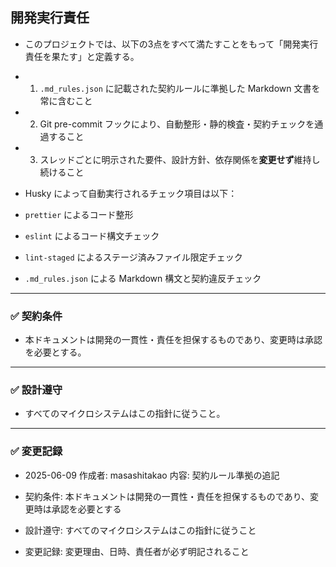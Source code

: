 ## 開発実行責任

- このプロジェクトでは、以下の3点をすべて満たすことをもって「開発実行責任を果たす」と定義する。

- 1. `.md_rules.json` に記載された契約ルールに準拠した Markdown 文書を常に含むこと
- 2. Git pre-commit フックにより、自動整形・静的検査・契約チェックを通過すること
- 3. スレッドごとに明示された要件、設計方針、依存関係を**変更せず**維持し続けること

- Husky によって自動実行されるチェック項目は以下：

- `prettier` によるコード整形
- `eslint` によるコード構文チェック
- `lint-staged` によるステージ済みファイル限定チェック
- `.md_rules.json` による Markdown 構文と契約違反チェック

---

### ✅ 契約条件

- 本ドキュメントは開発の一貫性・責任を担保するものであり、変更時は承認を必要とする。

---

### ✅ 設計遵守

- すべてのマイクロシステムはこの指針に従うこと。

---

### ✅ 変更記録

- 2025-06-09 作成者: masashitakao 内容: 契約ルール準拠の追記

- 契約条件: 本ドキュメントは開発の一貫性・責任を担保するものであり、変更時は承認を必要とする
- 設計遵守: すべてのマイクロシステムはこの指針に従うこと
- 変更記録: 変更理由、日時、責任者が必ず明記されること
